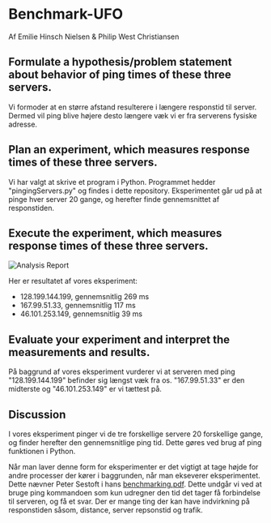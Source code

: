 # Benchmark-UFO

Af Emilie Hinsch Nielsen & Philip West Christiansen

## Formulate a hypothesis/problem statement about behavior of ping times of these three servers.

Vi formoder at en større afstand resulterere i længere responstid til server. Dermed vil ping blive højere desto længere væk vi er fra serverens fysiske adresse. 

## Plan an experiment, which measures response times of these three servers.

Vi har valgt at skrive et program i Python. Programmet hedder "pingingServers.py" og findes i dette repository. Eksperimentet går ud på at pinge hver server 20 gange, og herefter finde gennemsnittet af responstiden.

## Execute the experiment, which measures response times of these three servers.

![Analysis Report](https://github.com/Kvetter/ufo-linq/blob/master/img/benchmark.png)

Her er resultatet af vores eksperiment: 

- 128.199.144.199, gennemsnitlig 269 ms
- 167.99.51.33, gennemsnitlig 117 ms
- 46.101.253.149, gennemsnitlig 39 ms

## Evaluate your experiment and interpret the measurements and results.

På baggrund af vores eksperiment vurderer vi at serveren med ping "128.199.144.199" befinder sig længst væk fra os. "167.99.51.33" er den midterste og "46.101.253.149" er vi tættest på.

## Discussion

I vores eksperiment pinger vi de tre forskellige servere 20 forskellige gange, og finder herefter den gennemsnitlige ping tid. Dette gøres ved brug af ping funktionen i Python. 

Når man laver denne form for eksperimenter er det vigtigt at tage højde for andre processer der kører i baggrunden, når man ekseverer eksperimentet. Dette nævner Peter Sestoft i hans [benchmarking.pdf](https://www.itu.dk/people/sestoft/papers/benchmarking.pdf). Dette undgår vi ved at bruge ping kommandoen som kun udregner den tid det tager få forbindelse til serveren, og få et svar. Der er mange ting der kan have indvirkning på responstiden såsom, distance, server repsonstid og trafik. 